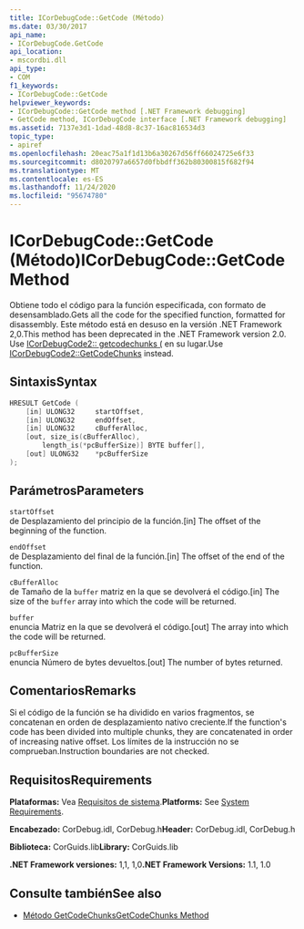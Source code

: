 ```yaml
---
title: ICorDebugCode::GetCode (Método)
ms.date: 03/30/2017
api_name:
- ICorDebugCode.GetCode
api_location:
- mscordbi.dll
api_type:
- COM
f1_keywords:
- ICorDebugCode::GetCode
helpviewer_keywords:
- ICorDebugCode::GetCode method [.NET Framework debugging]
- GetCode method, ICorDebugCode interface [.NET Framework debugging]
ms.assetid: 7137e3d1-1dad-48d8-8c37-16ac816534d3
topic_type:
- apiref
ms.openlocfilehash: 20eac75a1f1d13b6a30267d56ff66024725e6f33
ms.sourcegitcommit: d8020797a6657d0fbbdff362b80300815f682f94
ms.translationtype: MT
ms.contentlocale: es-ES
ms.lasthandoff: 11/24/2020
ms.locfileid: "95674780"
---
```

# <a name="icordebugcodegetcode-method"></a><span data-ttu-id="a81cd-102">ICorDebugCode::GetCode (Método)</span><span class="sxs-lookup"><span data-stu-id="a81cd-102">ICorDebugCode::GetCode Method</span></span>

<span data-ttu-id="a81cd-103">Obtiene todo el código para la función especificada, con formato de desensamblado.</span><span class="sxs-lookup"><span data-stu-id="a81cd-103">Gets all the code for the specified function, formatted for disassembly.</span></span> <span data-ttu-id="a81cd-104">Este método está en desuso en la versión .NET Framework 2,0.</span><span class="sxs-lookup"><span data-stu-id="a81cd-104">This method has been deprecated in the .NET Framework version 2.0.</span></span> <span data-ttu-id="a81cd-105">Use [ICorDebugCode2:: getcodechunks (](icordebugcode2-getcodechunks-method.md) en su lugar.</span><span class="sxs-lookup"><span data-stu-id="a81cd-105">Use [ICorDebugCode2::GetCodeChunks](icordebugcode2-getcodechunks-method.md) instead.</span></span>  
  
## <a name="syntax"></a><span data-ttu-id="a81cd-106">Sintaxis</span><span class="sxs-lookup"><span data-stu-id="a81cd-106">Syntax</span></span>  
  
```cpp  
HRESULT GetCode (  
    [in] ULONG32     startOffset,
    [in] ULONG32     endOffset,  
    [in] ULONG32     cBufferAlloc,  
    [out, size_is(cBufferAlloc),  
        length_is(*pcBufferSize)] BYTE buffer[],  
    [out] ULONG32    *pcBufferSize  
);  
```  
  
## <a name="parameters"></a><span data-ttu-id="a81cd-107">Parámetros</span><span class="sxs-lookup"><span data-stu-id="a81cd-107">Parameters</span></span>  

 `startOffset`  
 <span data-ttu-id="a81cd-108">de Desplazamiento del principio de la función.</span><span class="sxs-lookup"><span data-stu-id="a81cd-108">[in] The offset of the beginning of the function.</span></span>  
  
 `endOffset`  
 <span data-ttu-id="a81cd-109">de Desplazamiento del final de la función.</span><span class="sxs-lookup"><span data-stu-id="a81cd-109">[in] The offset of the end of the function.</span></span>  
  
 `cBufferAlloc`  
 <span data-ttu-id="a81cd-110">de Tamaño de la `buffer` matriz en la que se devolverá el código.</span><span class="sxs-lookup"><span data-stu-id="a81cd-110">[in] The size of the `buffer` array into which the code will be returned.</span></span>  
  
 `buffer`  
 <span data-ttu-id="a81cd-111">enuncia Matriz en la que se devolverá el código.</span><span class="sxs-lookup"><span data-stu-id="a81cd-111">[out] The array into which the code will be returned.</span></span>  
  
 `pcBufferSize`  
 <span data-ttu-id="a81cd-112">enuncia Número de bytes devueltos.</span><span class="sxs-lookup"><span data-stu-id="a81cd-112">[out] The number of bytes returned.</span></span>  
  
## <a name="remarks"></a><span data-ttu-id="a81cd-113">Comentarios</span><span class="sxs-lookup"><span data-stu-id="a81cd-113">Remarks</span></span>  

 <span data-ttu-id="a81cd-114">Si el código de la función se ha dividido en varios fragmentos, se concatenan en orden de desplazamiento nativo creciente.</span><span class="sxs-lookup"><span data-stu-id="a81cd-114">If the function's code has been divided into multiple chunks, they are concatenated in order of increasing native offset.</span></span> <span data-ttu-id="a81cd-115">Los límites de la instrucción no se comprueban.</span><span class="sxs-lookup"><span data-stu-id="a81cd-115">Instruction boundaries are not checked.</span></span>  
  
## <a name="requirements"></a><span data-ttu-id="a81cd-116">Requisitos</span><span class="sxs-lookup"><span data-stu-id="a81cd-116">Requirements</span></span>  

 <span data-ttu-id="a81cd-117">**Plataformas:** Vea [Requisitos de sistema](../../get-started/system-requirements.md).</span><span class="sxs-lookup"><span data-stu-id="a81cd-117">**Platforms:** See [System Requirements](../../get-started/system-requirements.md).</span></span>  
  
 <span data-ttu-id="a81cd-118">**Encabezado:** CorDebug.idl, CorDebug.h</span><span class="sxs-lookup"><span data-stu-id="a81cd-118">**Header:** CorDebug.idl, CorDebug.h</span></span>  
  
 <span data-ttu-id="a81cd-119">**Biblioteca:** CorGuids.lib</span><span class="sxs-lookup"><span data-stu-id="a81cd-119">**Library:** CorGuids.lib</span></span>  
  
 <span data-ttu-id="a81cd-120">**.NET Framework versiones:** 1,1, 1,0</span><span class="sxs-lookup"><span data-stu-id="a81cd-120">**.NET Framework Versions:** 1.1, 1.0</span></span>  
  
## <a name="see-also"></a><span data-ttu-id="a81cd-121">Consulte también</span><span class="sxs-lookup"><span data-stu-id="a81cd-121">See also</span></span>

- [<span data-ttu-id="a81cd-122">Método GetCodeChunks</span><span class="sxs-lookup"><span data-stu-id="a81cd-122">GetCodeChunks Method</span></span>](icordebugcode2-getcodechunks-method.md)
